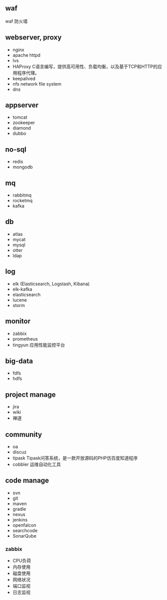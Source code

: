 ## waf
waf 防火墙

## webserver, proxy
* nginx
* apache httpd
* lvs
* HAProxy C语言编写，提供高可用性、负载均衡，以及基于TCP和HTTP的应用程序代理。
* keepalived
* nfs network file system
* dns

## appserver
* tomcat
* zookeeper
* diamond
* dubbo

## no-sql
* redis
* mongodb

## mq 
* rabbitmq
* rocketmq
* kafka

## db
* atlas
* mycat
* mysql
* otter
* ldap

## log
* elk (Elasticsearch, Logstash, Kibana)
* elk-kafka
* elasticsearch
* lucene
* storm

## monitor
* zabbix
* prometheus
* tingyun 应用性能监控平台

## big-data
* fdfs
* hdfs

## project manage
* jira
* wiki
* 禅道

## community
* oa
* discuz
* tipask Tipask问答系统，是一款开放源码的PHP仿百度知道程序
* cobbler 运维自动化工具

## code manage
* svn
* git
* maven
* gradle
* nexus
* jenkins
* openfalcon
* searchcode
* SonarQube

### zabbix
- CPU负荷
- 内存使用
- 磁盘使用
- 网络状况
- 端口监视
- 日志监视

